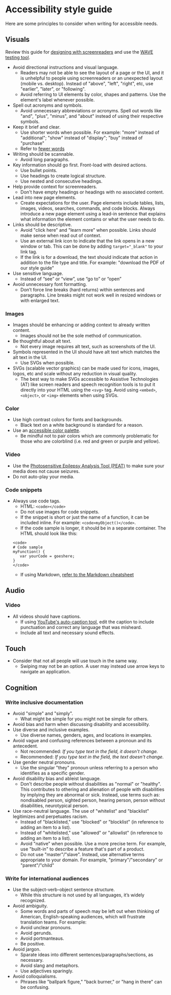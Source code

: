 # Accessibility style guide

Here are some principles to consider when writing for accessible needs.

## Visuals

Review this guide for [designing with screenreaders](https://webaim.org/techniques/screenreader/) and use the [WAVE testing tool](http://wave.webaim.org/).

- Avoid directional instructions and visual language.
   - Readers may not be able to see the layout of a page or the UI, and it is unhelpful to people using screenreaders or an unexpected layout (mobile vs. desktop). Instead of "above", "left", "right", etc, use "earlier", "later", or "following".
   - Avoid referring to UI elements by color, shapes and patterns. Use the element's label whenever possible.
- Spell out acronyms and symbols.
   - Avoid unnecessary abbreviations or acronyms. Spell out words like "and", "plus", "minus", and "about" instead of using their respective symbols.
- Keep it brief and clear.
   - Use shorter words when possible. For example: "more" instead of "additional"; "show" instead of "display"; "buy" instead of "purchase"
   - Refer to [fewer words](../style/fewer-word.md)
- Writing should be scannable.
   - Avoid long paragraphs.
- Key information should go first. Front-load with desired actions.
   - Use bullet points.
   - Use headings to create logical structure.
   - Use nested and consecutive headings.
- Help provide context for screenreaders.
   - Don't have empty headings or headings with no associated content.
- Lead into new page elements.
   - Create expectations for the user. Page elements include tables, lists, images, videos, searches, commands, and code blocks. Always introduce a new page element using a lead-in sentence that explains what information the element contains or what the user needs to do.
- Links should be descriptive. 
   - Avoid "click here" and "learn more" when possible. Links should make sense when read out of context.
   - Use an external link icon to indicate that the link opens in a new window or tab. This can be done by adding `target="_blank"` to your link tag.
   - If the link is for a download, the text should indicate that action in addition to the file type and title. For example: "download the PDF of our style guide"
- Use sensitive language.
   - Instead of “see” or “view”, use “go to” or “open”
- Avoid unnecessary font formatting.
   - Don’t force line breaks (hard returns) within sentences and paragraphs. Line breaks might not work well in resized windows or with enlarged text.

### Images

- Images should be enhancing or adding context to already written content.
   - Images should not be the sole method of communication. 
- Be thoughtful about alt text. 
   - Not every image requires alt text, such as screenshots of the UI.
- Symbols represented in the UI should have alt text which matches the alt text in the UI.
   - Use SVGs when possible.
- SVGs (scalable vector graphics) can be made used for icons, images, logos, etc and scale without any reduction in visual quality.
   - The best way to make SVGs accessible to Assistive Technologies (AT) like screen readers and speech recognition tools is to put it directly into your HTML using the `<svg>` tag. Avoid using `<embed>`, `<object>`, or `<img>` elements when using SVGs.

### Color

- Use high contrast colors for fonts and backgrounds.
   - Black text on a white background is standard for a reason.
- Use an [accessible color palette](http://colorsafe.co/).
   - Be mindful not to pair colors which are commonly problematic for those who are colorblind (i.e. red and green or purple and yellow).

### Video

- Use the [Photosensitive Epilepsy Analysis Tool (PEAT)](https://trace.umd.edu/peat) to make sure your media does not cause seizures.
- Do not auto-play your media. 

### Code snippets

- Always use code tags. 
   - HTML: `<code></code>`
   - Do not use images for code snippets.
   - If the snippet is short or just the name of a function, it can be included inline. For example: `<code>myObject()</code>`.
   - If the code sample is longer, it should be in a separate container. The HTML should look like this:
   ```
   <code>
   # Code sample
   myFunction() {
      var yourCode = goeshere;
   }
   </code>
   ```
   - If using Markdown, [refer to the Markdown cheatsheet](https://github.com/adam-p/markdown-here/wiki/Markdown-Cheatsheet#code)

## Audio

### Video

- All videos should have captions.
   - If using [YouTube's auto-caption tool](https://support.google.com/youtube/answer/6373554?hl=en), edit the caption to include punctuation and correct any language that was misheard.
   - Include all text and necessary sound effects.

## Touch

- Consider that not all people will use touch in the same way. 
   - Swiping may not be an option⁠. A user may instead use arrow keys to navigate an application.

## Cognition

### Write inclusive documentation

- Avoid "simple" and "simply".
   - What might be simple for you might not be simple for others.
- Avoid bias and harm when discussing disability and accessibility.
- Use diverse and inclusive examples.
   - Use diverse names, genders, ages, and locations in examples. 
- Avoid vague and confusing references between a pronoun and its antecedent.
   - Not recommended: _If you type text in the field, it doesn't change._
   - Recommended: _If you type text in the field, the text doesn't change._
- Use gender neutral pronouns.
   - Use the singular "they" pronoun unless referring to a person who identifies as a specific gender.
- Avoid disability bias and ableist language.
   - Don't describe people without disabilities as "normal" or "healthy". This contributes to othering and alienation of people with disabilities by implying they are abnormal or sick. Instead, use terms such as: nondisabled person, sighted person, hearing person, person without disabilities, neurotypical person.
- Use race-neutral language. The use of "whitelist" and "blacklist" legitimizes and perpetuates racism. 
   - Instead of "blacklisted," use "blocked" or "blocklist" (in reference to adding an item to a list).
   - Instead of "whitelisted," use "allowed" or "allowlist" (in reference to adding an item to a list).
   - Avoid "native" when possible. Use a more precise term. For example, use "built-in" to describe a feature that's part of a product.
   - Do not use "master"/"slave". Instead, use alternative terms appropriate to your domain. For example, "primary"/"secondary" or "parent"/"child"
   
   
### Write for international audiences

- Use the subject-verb-object sentence structure.
   - While this structure is not used by all languages, it’s widely recognized.
- Avoid ambiguity.
   - Some words and parts of speech may be left out when thinking of American, English-speaking audiences, which will frustrate translation teams. For example:
   - Avoid unclear pronouns.
   - Avoid gerunds.
   - Avoid portmanteaus.
   - Be positive.
- Avoid jargon.
   - Sparate ideas into different sentences/paragraphs/sections, as necessary.
   - Avoid slang and metaphors.
   - Use adjectives sparingly.
- Avoid colloquialisms.
   - Phrases like "ballpark figure," "back burner," or "hang in there" can be confusing.



